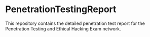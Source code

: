 # PenetrationTestingReport
This repository contains the detailed penetration test report for the Penetration Testing and Ethical Hacking Exam network. 
